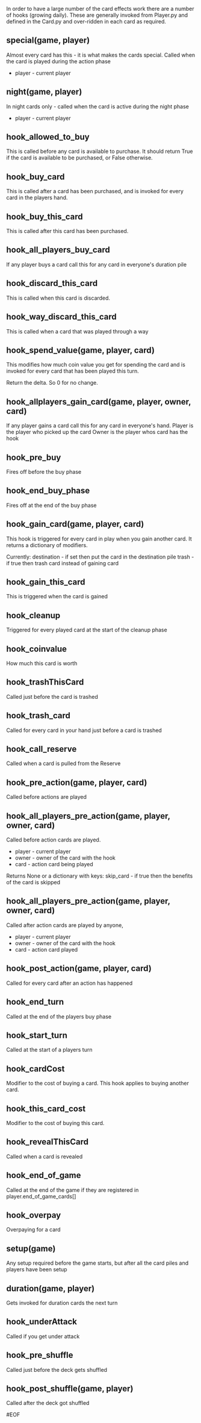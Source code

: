 In order to have a large number of the card effects work there are a number of hooks (growing daily).
These are generally invoked from Player.py and defined in the Card.py and over-ridden in each card as required.

special(game, player)
---------------------
Almost every card has this - it is what makes the cards special.
Called when the card is played during the action phase
* player - current player

night(game, player)
-------------------
In night cards only - called when the card is active during the night phase
* player - current player

hook_allowed_to_buy
----------------
This is called before any card is available to purchase.
It should return True if the card is available to be purchased, or False otherwise.

hook_buy_card
------------
This is called after a card has been purchased, and is invoked for
every card in the players hand.

hook_buy_this_card
------------------
This is called after this card has been purchased.

hook_all_players_buy_card
---------------
If any player buys a card call this for any card in everyone's duration pile


hook_discard_this_card
----------------------
This is called when this card is discarded.

hook_way_discard_this_card
--------------------------
This is called when a card that was played through a way

hook_spend_value(game, player, card)
-----------------------------------
This modifies how much coin value you get for spending the card and
is invoked for every card that has been played this turn.

Return the delta. So 0 for no change.

hook_allplayers_gain_card(game, player, owner, card)
---------------
If any player gains a card call this for any card in everyone's hand.
Player is the player who picked up the card
Owner is the player whos card has the hook

hook_pre_buy
-----------
Fires off before the buy phase

hook_end_buy_phase
-----------
Fires off at the end of the buy phase

hook_gain_card(game, player, card)
-------------
This hook is triggered for every card in play when you gain
another card.
It returns a dictionary of modifiers.

Currently:
    destination - if set then put the card in the destination pile
    trash - if true then trash card instead of gaining card

hook_gain_this_card
-------------
This is triggered when the card is gained

hook_cleanup
------------
Triggered for every played card at the start of the cleanup phase

hook_coinvalue
--------------
How much this card is worth

hook_trashThisCard
--------------
Called just before the card is trashed

hook_trash_card
--------------
Called for every card in your hand just before a card is trashed

hook_call_reserve
--------------
Called when a card is pulled from the Reserve

hook_pre_action(game, player, card)
-----------------------------------
Called before actions are played

hook_all_players_pre_action(game, player, owner, card)
----------------------------------------------------
Called before action cards are played.
* player - current player
* owner - owner of the card with the hook
* card - action card being played

Returns None or a dictionary with keys:
    skip_card - if true then the benefits of the card is skipped

hook_all_players_pre_action(game, player, owner, card)
----------------------------------------------------
Called after action cards are played by anyone,
* player - current player
* owner - owner of the card with the hook
* card - action card played

hook_post_action(game, player, card)
---------------
Called for every card after an action has happened

hook_end_turn
------------
Called at the end of the players buy phase

hook_start_turn
--------------
Called at the start of a players turn

hook_cardCost
------------
Modifier to the cost of buying a card. This hook applies to buying another card.

hook_this_card_cost
-----------------
Modifier to the cost of buying this card.

hook_revealThisCard
-----------------
Called when a card is revealed

hook_end_of_game
----------------
Called at the end of the game if they are registered in player.end_of_game_cards[]

hook_overpay
------------
Overpaying for a card

setup(game)
-----------
Any setup required before the game starts, but after all the card piles and players have been setup

duration(game, player)
----------------------
Gets invoked for duration cards the next turn

hook_underAttack
----------------
Called if you get under attack

hook_pre_shuffle
---------------
Called just before the deck gets shuffled

hook_post_shuffle(game, player)
--------------------------------
Called after the deck got shuffled


#EOF
